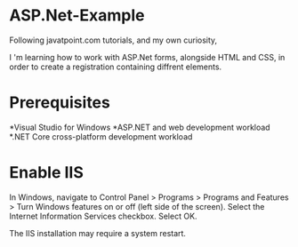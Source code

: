 # ASP.Net-Example
Following javatpoint.com tutorials, and my own curiosity,

I 'm learning how to work with ASP.Net forms, alongside HTML and CSS, in order to create a registration containing diffrent elements.


# **Prerequisites**
  *Visual Studio for Windows
  *ASP.NET and web development workload
  *.NET Core cross-platform development workload


# **Enable IIS**

In Windows, navigate to Control Panel > Programs > Programs and Features > Turn Windows features on or off (left side of the screen).
Select the Internet Information Services checkbox. Select OK.

The IIS installation may require a system restart.
